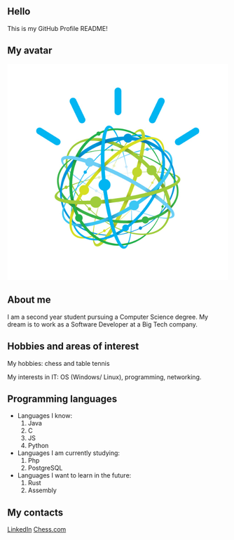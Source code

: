 ## Hello

This is my GitHub Profile README!

## My avatar

![avatar](./images/avatar.jpg)

## About me

I am a second year student pursuing a Computer Science degree. My dream is to work as a Software Developer at a Big Tech company.

## Hobbies and areas of interest

My hobbies: chess and table tennis

My interests in IT: OS (Windows/ Linux), programming, networking.

## Programming languages

- Languages I know: 
  1) Java
  2) C
  3) JS
  4) Python
- Languages I am currently studying:
  1) Php
  2) PostgreSQL
- Languages I want to learn in the future:
  1) Rust
  2) Assembly
   
## My contacts

[LinkedIn](www.linkedin.com/in/sorin-țarguș-7588b82a9)
[Chess.com](https://www.chess.com/member/bishknighqueeen)
